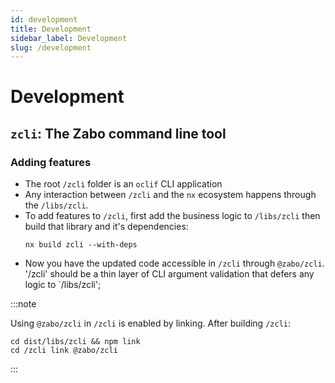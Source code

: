 ```yaml
---
id: development
title: Development
sidebar_label: Development
slug: /development
---
```

# Development

## `zcli`: The Zabo command line tool

### Adding features
- The root `/zcli` folder is an `oclif` CLI application
- Any interaction between `/zcli` and the `nx` ecosystem happens through the `/libs/zcli`.
- To add features to `/zcli`, first add the business logic to `/libs/zcli` then build that library and it's dependencies:
  ```
  nx build zcli --with-deps  
  ```
- Now you have the updated code accessible in `/zcli`  through `@zabo/zcli`. '/zcli' should be a thin layer of CLI argument validation that defers any logic to `/libs/zcli';  

:::note

Using `@zabo/zcli` in `/zcli` is enabled by linking. After building `/zcli`:
```
cd dist/libs/zcli && npm link
cd /zcli link @zabo/zcli
```

:::
